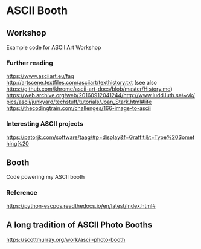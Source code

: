 # ASCII Booth

## Workshop

Example code for ASCII Art Workshop

### Further reading

https://www.asciiart.eu/faq
http://artscene.textfiles.com/asciiart/texthistory.txt (see also https://github.com/khrome/ascii-art-docs/blob/master/History.md)
https://web.archive.org/web/20160912041244/http://www.ludd.luth.se/~vk/pics/ascii/junkyard/techstuff/tutorials/Joan_Stark.html#life
https://thecodingtrain.com/challenges/166-image-to-ascii

### Interesting ASCII projects

https://patorjk.com/software/taag/#p=display&f=Graffiti&t=Type%20Something%20

## Booth

Code powering my ASCII booth

### Reference

https://python-escpos.readthedocs.io/en/latest/index.html#

## A long tradition of ASCII Photo Booths

https://scottmurray.org/work/ascii-photo-booth

